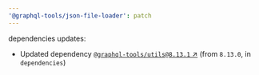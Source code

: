 ```yaml
---
'@graphql-tools/json-file-loader': patch
---
```

dependencies updates:
  - Updated dependency [`@graphql-tools/utils@8.13.1` ↗︎](https://www.npmjs.com/package/@graphql-tools/utils/v/8.13.1) (from `8.13.0`, in `dependencies`)
